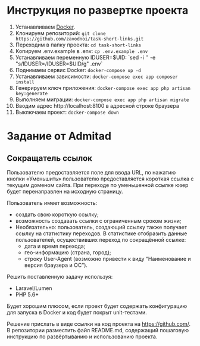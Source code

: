 # Инструкция по развертке проекта
1. Устанавливаем [Docker](https://www.docker.com/community-edition). 
1. Клонируем репозиторий: `git clone https://github.com/zavodnoi/task-short-links.git`
1. Переходим в папку проекта: `cd task-short-links`
1. Копируем .env.example в .env: `cp .env.example .env`
1. Устанавливаем переменную IDUSER=$UID: `sed -i '' -e "s/IDUSER=/IDUSER=$UID/g" .env`
1. Поднимаем сервис Docker: `docker-compose up -d`
1. Устанавливаем зависимости: `docker-compose exec app composer install`
1. Генерируем ключ приложения: `docker-compose exec app php artisan key:generate`
1. Выполняем миграции: `docker-compose exec app php artisan migrate`
1. Вводим адрес http://localhost:8100 в адресной строке браузера
1. Выключаем проект: `docker-compose down`

# Задание от Admitad
## Сокращатель ссылок

Пользователю предоставляется поле для ввода URL, по нажатию кнопки «Уменьшить» пользователю предоставляется короткая ссылка с текущим доменом сайта. При переходе по уменьшенной ссылке юзер будет перенаправлен на исходную страницу.

Пользователь имеет возможность:
<ul>
<li>создать свою короткую ссылку;</li>
<li>возможность создавать ссылки с ограниченным сроком жизни;</li>
<li>
Необязательно: пользователь, создающий ссылку также получает ссылку на статистику переходов. В статистике отобразить данные пользователей, осуществивших переход по сокращённой ссылке:
<ul>
<li>дата и время перехода;</li>
<li>гео-информацию (страна, город);</li>
<li>строку User-Agent (возможно привести к виду “Наименование и версия браузера и ОС”).</li>
</ul>
</li>
</ul>

Решить поставленную задачу используя:
<ul>
<li>Laravel/Lumen</li>
<li>PHP 5.6+</li>
</ul>

Будет хорошим плюсом​, если проект будет содержать конфигурацию для запуска в Docker и код будет покрыт unit-­тестами.

Решение прислать в виде ссылки на код проекта на https://github.com/. В репозитории разместить файл README.md, содержащий пошаговую инструкцию по развёртыванию  и использованию проекта.
